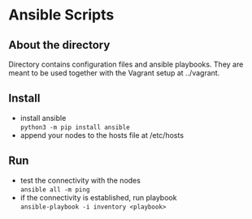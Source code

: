 # Ansible Scripts
## About the directory
Directory contains configuration files and ansible playbooks.
They are meant to be used together with the Vagrant setup at ../vagrant.

## Install
* install ansible  
```python3 -m pip install ansible```
* append your nodes to the hosts file at /etc/hosts

## Run
* test the connectivity with the nodes  
```ansible all -m ping```
* if the connectivity is established, run playbook  
```ansible-playbook -i inventory <playbook>```

